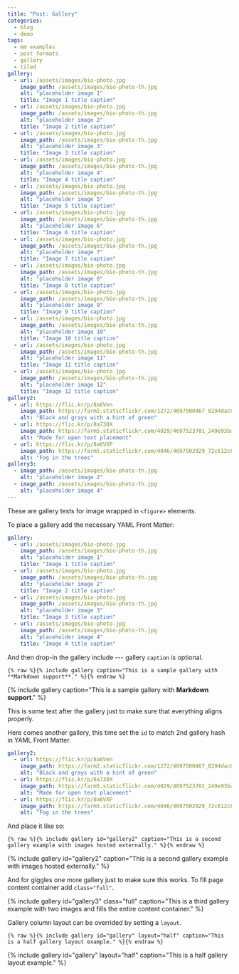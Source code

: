 ```yaml
---
title: "Post: Gallery"
categories:
  - blog
  - demo
tags:
  - mm examples
  - post formats
  - gallery
  - tiled
gallery:
  - url: /assets/images/bio-photo.jpg
    image_path: /assets/images/bio-photo-th.jpg
    alt: "placeholder image 1"
    title: "Image 1 title caption"
  - url: /assets/images/bio-photo.jpg
    image_path: /assets/images/bio-photo-th.jpg
    alt: "placeholder image 2"
    title: "Image 2 title caption"
  - url: /assets/images/bio-photo.jpg
    image_path: /assets/images/bio-photo-th.jpg
    alt: "placeholder image 3"
    title: "Image 3 title caption"
  - url: /assets/images/bio-photo.jpg
    image_path: /assets/images/bio-photo-th.jpg
    alt: "placeholder image 4"
    title: "Image 4 title caption"
  - url: /assets/images/bio-photo.jpg
    image_path: /assets/images/bio-photo-th.jpg
    alt: "placeholder image 5"
    title: "Image 5 title caption"
  - url: /assets/images/bio-photo.jpg
    image_path: /assets/images/bio-photo-th.jpg
    alt: "placeholder image 6"
    title: "Image 6 title caption"
  - url: /assets/images/bio-photo.jpg
    image_path: /assets/images/bio-photo-th.jpg
    alt: "placeholder image 7"
    title: "Image 7 title caption"
  - url: /assets/images/bio-photo.jpg
    image_path: /assets/images/bio-photo-th.jpg
    alt: "placeholder image 8"
    title: "Image 8 title caption"
  - url: /assets/images/bio-photo.jpg
    image_path: /assets/images/bio-photo-th.jpg
    alt: "placeholder image 9"
    title: "Image 9 title caption"
  - url: /assets/images/bio-photo.jpg
    image_path: /assets/images/bio-photo-th.jpg
    alt: "placeholder image 10"
    title: "Image 10 title caption"
  - url: /assets/images/bio-photo.jpg
    image_path: /assets/images/bio-photo-th.jpg
    alt: "placeholder image 11"
    title: "Image 11 title caption"
  - url: /assets/images/bio-photo.jpg
    image_path: /assets/images/bio-photo-th.jpg
    alt: "placeholder image 12"
    title: "Image 12 title caption"
gallery2:
  - url: https://flic.kr/p/8a6Ven
    image_path: https://farm2.staticflickr.com/1272/4697500467_8294dac099_q.jpg
    alt: "Black and grays with a hint of green"
  - url: https://flic.kr/p/8a738X
    image_path: https://farm5.staticflickr.com/4029/4697523701_249e93ba23_q.jpg
    alt: "Made for open text placement"
  - url: https://flic.kr/p/8a6VXP
    image_path: https://farm5.staticflickr.com/4046/4697502929_72c612c636_q.jpg
    alt: "Fog in the trees"
gallery3:
  - image_path: /assets/images/bio-photo-th.jpg
    alt: "placeholder image 2"
  - image_path: /assets/images/bio-photo-th.jpg
    alt: "placeholder image 4"
---
```


These are gallery tests for image wrapped in `<figure>` elements.

To place a gallery add the necessary YAML Front Matter:

```yaml
gallery:
  - url: /assets/images/bio-photo.jpg
    image_path: /assets/images/bio-photo-th.jpg
    alt: "placeholder image 1"
    title: "Image 1 title caption"
  - url: /assets/images/bio-photo.jpg
    image_path: /assets/images/bio-photo-th.jpg
    alt: "placeholder image 2"
    title: "Image 2 title caption"
  - url: /assets/images/bio-photo.jpg
    image_path: /assets/images/bio-photo-th.jpg
    alt: "placeholder image 3"
    title: "Image 3 title caption"
  - url: /assets/images/bio-photo.jpg
    image_path: /assets/images/bio-photo-th.jpg
    alt: "placeholder image 4"
    title: "Image 4 title caption"
```

And then drop-in the gallery include --- gallery `caption` is optional.

```liquid
{% raw %}{% include gallery caption="This is a sample gallery with **Markdown support**." %}{% endraw %}
```

{% include gallery caption="This is a sample gallery with **Markdown support**." %}

This is some text after the gallery just to make sure that everything aligns properly.

Here comes another gallery, this time set the `id` to match 2nd gallery hash in YAML Front Matter.

```yaml
gallery2:
  - url: https://flic.kr/p/8a6Ven
    image_path: https://farm2.staticflickr.com/1272/4697500467_8294dac099_q.jpg
    alt: "Black and grays with a hint of green"
  - url: https://flic.kr/p/8a738X
    image_path: https://farm5.staticflickr.com/4029/4697523701_249e93ba23_q.jpg
    alt: "Made for open text placement"
  - url: https://flic.kr/p/8a6VXP
    image_path: https://farm5.staticflickr.com/4046/4697502929_72c612c636_q.jpg
    alt: "Fog in the trees"
```

And place it like so: 

```liquid
{% raw %}{% include gallery id="gallery2" caption="This is a second gallery example with images hosted externally." %}{% endraw %}
```

{% include gallery id="gallery2" caption="This is a second gallery example with images hosted externally." %}

And for giggles one more gallery just to make sure this works. To fill page content container add `class="full"`.

{% include gallery id="gallery3" class="full" caption="This is a third gallery example with two images and fills the entire content container." %}

Gallery column layout can be overrided by setting a `layout`.

```liquid
{% raw %}{% include gallery id="gallery" layout="half" caption="This is a half gallery layout example." %}{% endraw %}
```

{% include gallery id="gallery" layout="half" caption="This is a half gallery layout example." %}